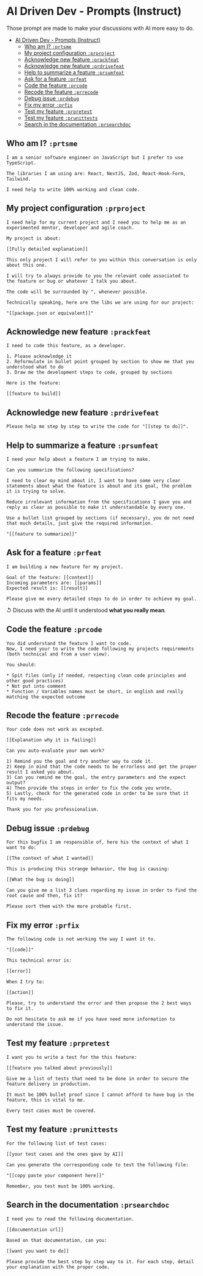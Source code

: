 # AI Driven Dev - Prompts (Instruct)

Those prompt are made to make your discussions with AI more easy to do.

- [AI Driven Dev - Prompts (Instruct)](#ai-driven-dev---prompts-instruct)
  - [Who am I? `:prtsme`](#who-am-i-prtsme)
  - [My project configuration `:prproject`](#my-project-configuration-prproject)
  - [Acknowledge new feature `:prackfeat`](#acknowledge-new-feature-prackfeat)
  - [Acknowledge new feature `:prdrivefeat`](#acknowledge-new-feature-prdrivefeat)
  - [Help to summarize a feature `:prsumfeat`](#help-to-summarize-a-feature-prsumfeat)
  - [Ask for a feature `:prfeat`](#ask-for-a-feature-prfeat)
  - [Code the feature `:prcode`](#code-the-feature-prcode)
  - [Recode the feature `:prrecode`](#recode-the-feature-prrecode)
  - [Debug issue `:prdebug`](#debug-issue-prdebug)
  - [Fix my error `:prfix`](#fix-my-error-prfix)
  - [Test my feature `:prpretest`](#test-my-feature-prpretest)
  - [Test my feature `:prunittests`](#test-my-feature-prunittests)
  - [Search in the documentation `:prsearchdoc`](#search-in-the-documentation-prsearchdoc)

## Who am I? `:prtsme`

```text
I am a senior software engineer on JavaScript but I prefer to use TypeScript.

The libraries I am using are: React, NextJS, Zod, React-Hook-Form, Tailwind.

I need help to write 100% working and clean code.
```

## My project configuration `:prproject`

```text
I need help for my current project and I need you to help me as an experimented mentor, developer and agile coach.

My project is about:

[[Fully detailed explanation]]

This only project I will refer to you within this conversation is only about this one.

I will try to always provide to you the relevant code associated to the feature or bug or whatever I talk you about.

The code will be surrounded by ", whenever possible.

Technically speaking, here are the libs we are using for our project:

"[[package.json or equivalent]]"
```

## Acknowledge new feature `:prackfeat`

```text
I need to code this feature, as a developer.

1. Please acknowledge it
2. Reformulate in bullet point grouped by section to show me that you understood what to do
3. Draw me the development steps to code, grouped by sections

Here is the feature:

[[feature to build]]
```

## Acknowledge new feature `:prdrivefeat`

```text
Please help me step by step to write the code for "[[step to do]]".
```

## Help to summarize a feature `:prsumfeat`

```text
I need your help about a feature I am trying to make.

Can you summarize the following specifications?

I need to clear my mind about it, I want to have some very clear statements about what the feature is about and its goal, the problem it is trying to solve.

Reduce irrelevant information from the specifications I gave you and reply as clear as possible to make it understandable by every one.

Use a bullet list grouped by sections (if necessary), you do not need that much details, just give the required information.

"[[feature to summarize]]"
```

## Ask for a feature `:prfeat`

```text
I am building a new feature for my project.

Goal of the feature: [[context]]
Incoming parameters are: [[params]]
Expected result is: [[result]]

Please give me every detailed steps to do in order to achieve my goal.
```

↺ Discuss with the AI until it understood **what you really mean**.

## Code the feature `:prcode`

```text
You did understand the feature I want to code.
Now, I need your to write the code following my projects requirements (both technical and from a user view).

You should:

* Spit files (only if needed, respecting clean code principles and other good practices)
* Not put into comment
* Function / Variables names must be short, in english and really matching the expected outcome
```

## Recode the feature `:prrecode`

```text
Your code does not work as excepted.

[[Explanation why it is failing]]

Can you auto-evaluate your own work?

1) Remind you the goal and try another way to code it.
2) Keep in mind that the code needs to be errorless and get the proper result I asked you about.
3) Can you remind me the goal, the entry parameters and the expect output?
4) Then provide the steps in order to fix the code you wrote.
5) Lastly, check for the generated code in order to be sure that it fits my needs.

Thank you for you professionalism.
```

## Debug issue `:prdebug`

```text
For this bugfix I am responsible of, here his the context of what I want to do:

[[The context of what I wanted]]

This is producing this strange behavior, the bug is causing:

[[What the bug is doing]]

Can you give me a list 3 clues regarding my issue in order to find the root cause and then, fix it?

Please sort them with the more probable first.
```

## Fix my error `:prfix`

```text
The following code is not working the way I want it to.

"[[code]]"

This technical error is:

[[error]]

When I try to:

[[action]]

Please, try to understand the error and then propose the 2 best ways to fix it.

Do not hesitate to ask me if you have need more information to understand the issue.
```

## Test my feature `:prpretest`

```text
I want you to write a test for the this feature:

[[feature you talked about previously]]

Give me a list of tests that need to be done in order to secure the feature delivery in production.

It must be 100% bullet proof since I cannot afford to have bug in the feature, this is vital to me.

Every test cases must be covered.
```

## Test my feature `:prunittests`

```text
For the following list of test cases:

[[your test cases and the ones gave by AI]]

Can you generate the corresponding code to test the following file:

"[[copy paste your component here]]"

Remember, you test must be 100% working.
```

## Search in the documentation `:prsearchdoc`

```text
I need you to read the following documentation.

[[documentation url]]

Based on that documentation, can you:

[[want you want to do]]

Please provide the best step by step way to it. For each step, detail your explanation with the proper code.
```